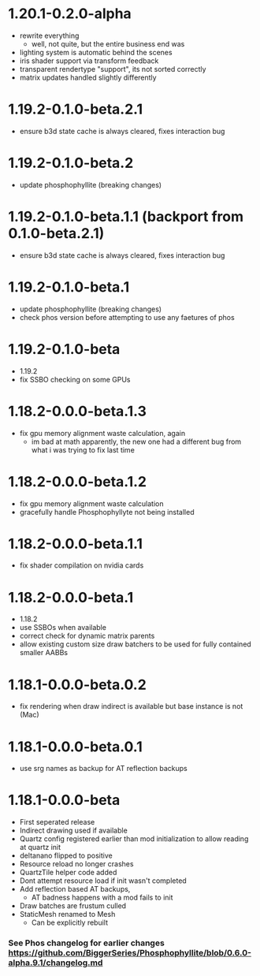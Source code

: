 # 1.20.1-0.2.0-alpha
 - rewrite everything
   - well, not quite, but the entire business end was
 - lighting system is automatic behind the scenes
 - iris shader support via transform feedback
 - transparent rendertype "support", its not sorted correctly
 - matrix updates handled slightly differently

# 1.19.2-0.1.0-beta.2.1
 - ensure b3d state cache is always cleared, fixes interaction bug

# 1.19.2-0.1.0-beta.2
 - update phosphophyllite (breaking changes)

# 1.19.2-0.1.0-beta.1.1 (backport from 0.1.0-beta.2.1)
- ensure b3d state cache is always cleared, fixes interaction bug

# 1.19.2-0.1.0-beta.1
 - update phosphophyllite (breaking changes)
 - check phos version before attempting to use any faetures of phos

# 1.19.2-0.1.0-beta
 - 1.19.2
 - fix SSBO checking on some GPUs

# 1.18.2-0.0.0-beta.1.3
- fix gpu memory alignment waste calculation, again
  - im bad at math apparently, the new one had a different bug from what i was trying to fix last time 

# 1.18.2-0.0.0-beta.1.2
 - fix gpu memory alignment waste calculation
 - gracefully handle Phosphophyllyte not being installed

# 1.18.2-0.0.0-beta.1.1
 - fix shader compilation on nvidia cards

# 1.18.2-0.0.0-beta.1
 - 1.18.2
 - use SSBOs when available
 - correct check for dynamic matrix parents
 - allow existing custom size draw batchers to be used for fully contained smaller AABBs

# 1.18.1-0.0.0-beta.0.2
 - fix rendering when draw indirect is available but base instance is not (Mac)

# 1.18.1-0.0.0-beta.0.1
 - use srg names as backup for AT reflection backups

# 1.18.1-0.0.0-beta
 - First seperated release
 - Indirect drawing used if available
 - Quartz config registered earlier than mod initialization to allow reading at quartz init
 - deltanano flipped to positive
 - Resource reload no longer crashes
 - QuartzTile helper code added
 - Dont attempt resource load if init wasn't completed
 - Add reflection based AT backups,
   - AT badness happens with a mod fails to init
 - Draw batches are frustum culled
 - StaticMesh renamed to Mesh
   - Can be explicitly rebuilt


### See Phos changelog for earlier changes https://github.com/BiggerSeries/Phosphophyllite/blob/0.6.0-alpha.9.1/changelog.md